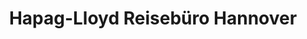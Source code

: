 ---
title: "Hapag-Lloyd Reisebüro Hannover"
url: /hannover/hapag-lloyd-reisebuero-hannover/
shop: Reisebüro
---